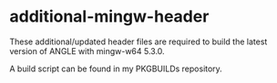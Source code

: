 # additional-mingw-header
These additional/updated header files are required to build the latest version of ANGLE with mingw-w64 5.3.0.

A build script can be found in my PKGBUILDs repository.
